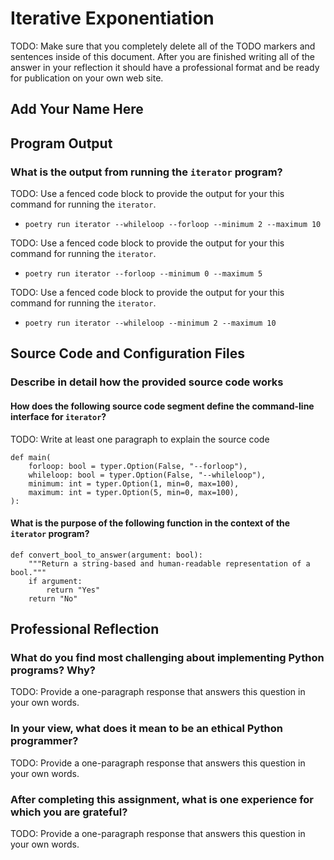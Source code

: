 # Iterative Exponentiation

TODO: Make sure that you completely delete all of the TODO markers and sentences
inside of this document. After you are finished writing all of the answer in
your reflection it should have a professional format and be ready for
publication on your own web site.

## Add Your Name Here

## Program Output

### What is the output from running the `iterator` program?

TODO: Use a fenced code block to provide the output for your this command for running the `iterator`.

- `poetry run iterator --whileloop --forloop --minimum 2 --maximum 10`

TODO: Use a fenced code block to provide the output for your this command for running the `iterator`.

- `poetry run iterator --forloop --minimum 0 --maximum 5`

TODO: Use a fenced code block to provide the output for your this command for running the `iterator`.

- `poetry run iterator --whileloop --minimum 2 --maximum 10`


## Source Code and Configuration Files

### Describe in detail how the provided source code works

#### How does the following source code segment define the command-line interface for `iterator`?

TODO: Write at least one paragraph to explain the source code

```
def main(
    forloop: bool = typer.Option(False, "--forloop"),
    whileloop: bool = typer.Option(False, "--whileloop"),
    minimum: int = typer.Option(1, min=0, max=100),
    maximum: int = typer.Option(5, min=0, max=100),
):
```

#### What is the purpose of the following function in the context of the `iterator` program?

```
def convert_bool_to_answer(argument: bool):
    """Return a string-based and human-readable representation of a bool."""
    if argument:
        return "Yes"
    return "No"
```

## Professional Reflection

### What do you find most challenging about implementing Python programs? Why?

TODO: Provide a one-paragraph response that answers this question in your own words.

### In your view, what does it mean to be an ethical Python programmer?

TODO: Provide a one-paragraph response that answers this question in your own words.

### After completing this assignment, what is one experience for which you are grateful?

TODO: Provide a one-paragraph response that answers this question in your own words.
